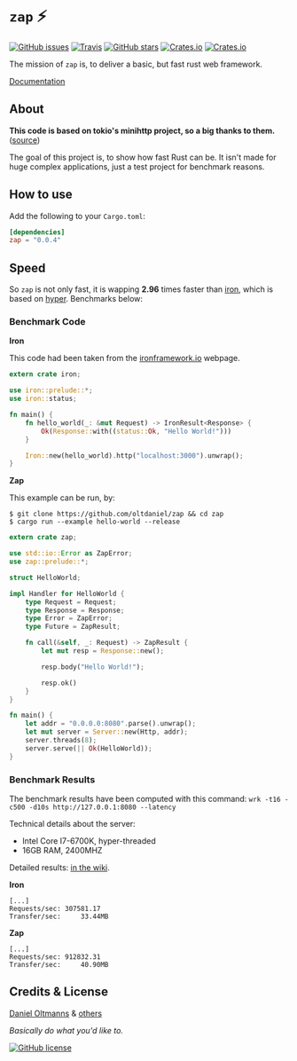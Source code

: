 # `zap` :zap:

[![GitHub issues](https://img.shields.io/github/issues/oltdaniel/zap.svg)](https://github.com/oltdaniel/zap/issues)
[![Travis](https://img.shields.io/travis/oltdaniel/zap.svg)](https://travis-ci.org/oltdaniel/zap)
[![GitHub stars](https://img.shields.io/github/stars/oltdaniel/zap.svg?style=social&label=Stars)](https://github.com/oltdaniel/zap)
[![Crates.io](https://img.shields.io/crates/d/zap.svg)](https://crates.io/crates/zap)
[![Crates.io](https://img.shields.io/crates/v/zap.svg)](https://crates.io/crates/zap)

The mission of `zap` is, to deliver a basic, but fast rust web framework.

[Documentation](https://docs.rs/zap/)

## About

**This code is based on tokio's minihttp project, so a big thanks to them.** ([source](https://github.com/tokio-rs/tokio-minihttp))


The goal of this project is, to show how fast Rust can be. It isn't made for huge complex applications, just a test project for benchmark reasons.

## How to use

Add the following to your `Cargo.toml`:
```toml
[dependencies]
zap = "0.0.4"
```

## Speed

So `zap` is not only fast, it is wapping **2.96** times faster than [iron](https://github.com/iron/iron), which is based on [hyper](https://github.com/hyperium/hyper). Benchmarks below:

### Benchmark Code

**Iron**

This code had been taken from the [ironframework.io](http://ironframework.io) webpage.

```rust
extern crate iron;

use iron::prelude::*;
use iron::status;

fn main() {
    fn hello_world(_: &mut Request) -> IronResult<Response> {
        Ok(Response::with((status::Ok, "Hello World!")))
    }

    Iron::new(hello_world).http("localhost:3000").unwrap();
}
```

**Zap**

This example can be run, by:

```
$ git clone https://github.com/oltdaniel/zap && cd zap
$ cargo run --example hello-world --release
```

```rust
extern crate zap;

use std::io::Error as ZapError;
use zap::prelude::*;

struct HelloWorld;

impl Handler for HelloWorld {
    type Request = Request;
    type Response = Response;
    type Error = ZapError;
    type Future = ZapResult;

    fn call(&self, _: Request) -> ZapResult {
        let mut resp = Response::new();

        resp.body("Hello World!");

        resp.ok()
    }
}

fn main() {
    let addr = "0.0.0.0:8080".parse().unwrap();
    let mut server = Server::new(Http, addr);
    server.threads(8);
    server.serve(|| Ok(HelloWorld));
}
```

### Benchmark Results

The benchmark results have been computed with this command: `wrk -t16 -c500 -d10s http://127.0.0.1:8080 --latency`

Technical details about the server:

- Intel Core I7-6700K, hyper-threaded
- 16GB RAM, 2400MHZ

Detailed results: [in the wiki](https://github.com/oltdaniel/zap/wiki/Benchmarks).

**Iron**

```
[...]
Requests/sec: 307581.17
Transfer/sec:     33.44MB
```

**Zap**

```
[...]
Requests/sec: 912832.31
Transfer/sec:     40.90MB
```

## Credits & License

[Daniel Oltmanns](https://github.com/oltdaniel) & [others](https://github.com/oltdaniel/zap/graphs/contributors)

_Basically do what you'd like to._

[![GitHub license](https://img.shields.io/badge/license-MIT-blue.svg)](https://github.com/oltdaniel/zap/blob/master/LICENSE)
